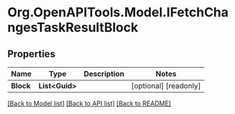 # Org.OpenAPITools.Model.IFetchChangesTaskResultBlock

## Properties

Name | Type | Description | Notes
------------ | ------------- | ------------- | -------------
**Block** | **List&lt;Guid&gt;** |  | [optional] [readonly] 

[[Back to Model list]](../README.md#documentation-for-models) [[Back to API list]](../README.md#documentation-for-api-endpoints) [[Back to README]](../README.md)

